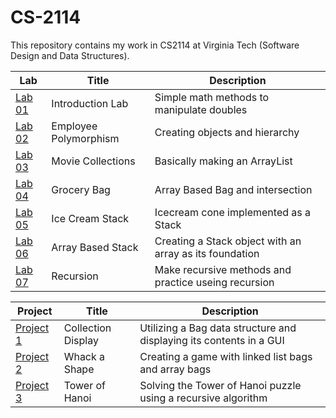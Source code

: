 # CS-2114
This repository contains my work in CS2114 at Virginia Tech (Software Design and Data Structures).

| Lab        | Title | Description |
| ------------- | ------------- | --------------------------------|
| [Lab 01](https://github.com/crickon/CS-2114/tree/master/Lab%2001%20Introduction/src/Introduction)     | Introduction Lab | Simple math methods to manipulate doubles |
| [Lab 02](https://github.com/crickon/CS-2114/tree/master/Lab%2002%20Employee%20Polymorphism%20Skeleton/src/employees)     | Employee Polymorphism | Creating objects and hierarchy |
| [Lab 03](https://github.com/crickon/CS-2114/tree/master/Lab%2003%20Movie%20Collections/src/collections)     | Movie Collections | Basically making an ArrayList |
| [Lab 04](https://github.com/crickon/CS-2114/tree/master/Lab04GroceryBag/src/groceries)     | Grocery Bag | Array Based Bag and intersection |
| [Lab 05](https://github.com/crickon/CS-2114/tree/master/Lab%2005%20Ice%20Cream%20Stack/src/icecream)     | Ice Cream Stack | Icecream cone implemented as a Stack |
| [Lab 06](https://github.com/crickon/CS-2114/tree/master/Lab%2006%20ArrayBasedStack/src/arraystack)     | Array Based Stack | Creating a Stack object with an array as its foundation |
| [Lab 07](https://github.com/crickon/CS-2114/tree/master/Lab07-Recursion/src/recursion)     | Recursion | Make recursive methods and practice useing recursion |



| Project    | Title | Description |
| ------------- | ------------- | --------------------------------|
| [Project 1](https://github.com/crickon/CS-2114/tree/master/CollectionDisplay/src/project1)     | Collection Display | Utilizing a Bag data structure and displaying its contents in a GUI |
| [Project 2](https://github.com/crickon/CS-2114/tree/master/WhackAShape/src/game)     | Whack a Shape | Creating a game with linked list bags and array bags |
| [Project 3](https://github.com/crickon/CS-2114/tree/master/TowerOfHanoi/src/towerofhanoi)     | Tower of Hanoi | Solving the Tower of Hanoi puzzle using a recursive algorithm |
